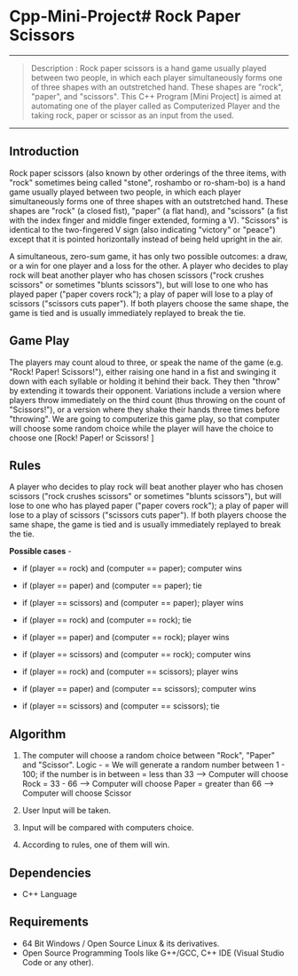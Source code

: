 # Cpp-Mini-Project# Rock Paper Scissors 
---
> Description : Rock paper scissors is a hand game usually played between two people, in which each player simultaneously forms one of three shapes with an outstretched hand. These shapes are "rock", "paper", and "scissors". This C++ Program [Mini Project] is aimed at automating one of the player called as Computerized Player and the taking rock, paper or scissor as an input from the used.
---

## Introduction

Rock paper scissors (also known by other orderings of the three items, with "rock" sometimes being called "stone", roshambo or ro-sham-bo) is a hand game usually played between two people, in which each player simultaneously forms one of three shapes with an outstretched hand. These shapes are "rock" (a closed fist), "paper" (a flat hand), and "scissors" (a fist with the index finger and middle finger extended, forming a V). "Scissors" is identical to the two-fingered V sign (also indicating "victory" or "peace") except that it is pointed horizontally instead of being held upright in the air.

A simultaneous, zero-sum game, it has only two possible outcomes: a draw, or a win for one player and a loss for the other. A player who decides to play rock will beat another player who has chosen scissors ("rock crushes scissors" or sometimes "blunts scissors"), but will lose to one who has played paper ("paper covers rock"); a play of paper will lose to a play of scissors ("scissors cuts paper"). If both players choose the same shape, the game is tied and is usually immediately replayed to break the tie.


## Game Play

The players may count aloud to three, or speak the name of the game (e.g. "Rock! Paper! Scissors!"), either raising one hand in a fist and swinging it down with each syllable or holding it behind their back. They then "throw" by extending it towards their opponent. Variations include a version where players throw immediately on the third count (thus throwing on the count of "Scissors!"), or a version where they shake their hands three times before "throwing". We are going to computerize this game play, so that computer will choose some random choice while the player will have the choice to choose one [Rock! Paper! or Scissors! ]

## Rules

A player who decides to play rock will beat another player who has chosen
scissors ("rock crushes scissors" or sometimes "blunts scissors"),
but will lose to one who has played paper ("paper covers rock");
a play of paper will lose to a play of scissors ("scissors cuts paper").
If both players choose the same shape, the game is tied and
is usually immediately replayed to break the tie.



**Possible cases** -  

* if (player == rock) and (computer == paper); computer wins
* if (player == paper) and (computer == paper); tie
* if (player == scissors) and (computer == paper); player wins

* if (player == rock) and (computer == rock); tie
* if (player == paper) and (computer == rock); player wins
* if (player == scissors) and (computer == rock); computer wins

* if (player == rock) and (computer == scissors); player wins
* if (player == paper) and (computer == scissors); computer wins
* if (player == scissors) and (computer == scissors); tie





## Algorithm

1. The computer will choose a random choice between "Rock", "Paper" and "Scissor".
    Logic -
    = We will generate a random number between 1 - 100; if the number is in between
    = less than 33    --> Computer will choose Rock
    = 33 - 66         --> Computer will choose Paper
    = greater than 66 --> Computer will choose Scissor  

2. User Input will be taken.
3. Input will be compared with computers choice.
4. According to rules, one of them will win.


## Dependencies

* C++ Language

## Requirements

* 64 Bit Windows / Open Source Linux & its derivatives.
* Open Source Programming Tools like G++/GCC, C++ IDE (Visual Studio Code or any other).


